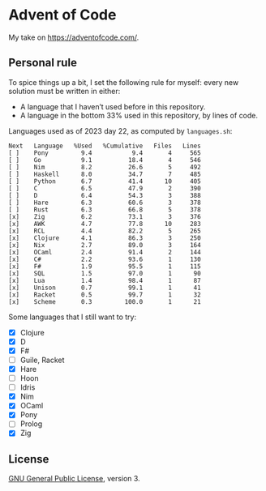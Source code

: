 # Advent of Code

My take on <https://adventofcode.com/>.

## Personal rule

To spice things up a bit, I set the following rule for myself: every new
solution must be written in either:

 * A language that I haven’t used before in this repository.
 * A language in the bottom 33% used in this repository, by lines of code.

Languages used as of 2023 day 22, as computed by `languages.sh`:

```
Next   Language   %Used   %Cumulative   Files   Lines
[ ]    Pony         9.4           9.4       4     565
[ ]    Go           9.1          18.4       4     546
[ ]    Nim          8.2          26.6       5     492
[ ]    Haskell      8.0          34.7       7     485
[ ]    Python       6.7          41.4      10     405
[ ]    C            6.5          47.9       2     390
[ ]    D            6.4          54.3       3     388
[ ]    Hare         6.3          60.6       3     378
[ ]    Rust         6.3          66.8       5     378
[x]    Zig          6.2          73.1       3     376
[x]    AWK          4.7          77.8      10     283
[x]    RCL          4.4          82.2       5     265
[x]    Clojure      4.1          86.3       3     250
[x]    Nix          2.7          89.0       3     164
[x]    OCaml        2.4          91.4       2     144
[x]    C#           2.2          93.6       1     130
[x]    F#           1.9          95.5       1     115
[x]    SQL          1.5          97.0       1      90
[x]    Lua          1.4          98.4       1      87
[x]    Unison       0.7          99.1       1      41
[x]    Racket       0.5          99.7       1      32
[x]    Scheme       0.3         100.0       1      21
```

Some languages that I still want to try:

 * [x] Clojure
 * [x] D
 * [x] F#
 * [ ] Guile, Racket
 * [x] Hare
 * [ ] Hoon
 * [ ] Idris
 * [x] Nim
 * [x] OCaml
 * [x] Pony
 * [ ] Prolog
 * [x] Zig

## License

[GNU General Public License](https://www.gnu.org/licenses/gpl-3.0.html), version 3.
